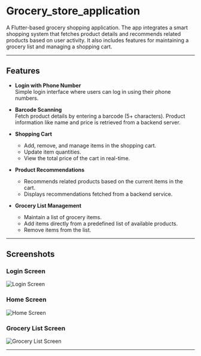 # Grocery_store_application

A Flutter-based grocery shopping application. The app integrates a smart shopping system that fetches product details and recommends related products based on user activity. It also includes features for maintaining a grocery list and managing a shopping cart.

---

## Features

- **Login with Phone Number**  
  Simple login interface where users can log in using their phone numbers.

- **Barcode Scanning**  
  Fetch product details by entering a barcode (5+ characters). Product information like name and price is retrieved from a backend server.

- **Shopping Cart**  
  - Add, remove, and manage items in the shopping cart.
  - Update item quantities.
  - View the total price of the cart in real-time.

- **Product Recommendations**  
  - Recommends related products based on the current items in the cart.
  - Displays recommendations fetched from a backend service.

- **Grocery List Management**  
  - Maintain a list of grocery items.
  - Add items directly from a predefined list of available products.
  - Remove items from the list.

---

## Screenshots

### Login Screen
![Login Screen](path-to-login-screenshot)

### Home Screen
![Home Screen](path-to-home-screenshot)

### Grocery List Screen
![Grocery List Screen](path-to-grocery-list-screenshot)

---

